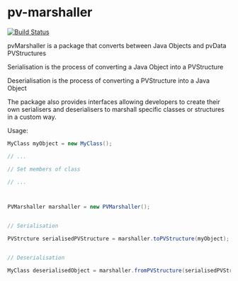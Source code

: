 # pv-marshaller

[![Build Status](https://travis-ci.org/DiamondLightSource/pv-marshaller.svg?branch=master)](https://travis-ci.org/DiamondLightSource/pv-marshaller)

pvMarshaller is a package that converts between Java Objects and pvData PVStructures

Serialisation is the process of converting a Java Object into a PVStructure

Deserialisation is the process of converting a PVStructure into a Java Object

The package also provides interfaces allowing developers to create their own serialisers and deserialisers to marshall specific classes or structures in a custom way.

Usage:

```java
MyClass myObject = new MyClass();

// ...

// Set members of class

// ...



PVMarshaller marshaller = new PVMarshaller();


// Serialisation

PVStrcture serialisedPVStructure = marshaller.toPVStructure(myObject);


// Deserialisation

MyClass deserialisedObject = marshaller.fromPVStructure(serialisedPVStructure, MyClass.class);
```

